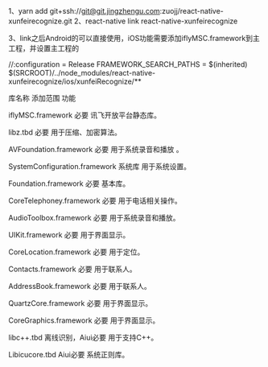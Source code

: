 1、yarn add git+ssh://git@git.jingzhengu.com:zuojj/react-native-xunfeirecognize.git
2、react-native link react-native-xunfeirecognize

3、link之后Android的可以直接使用，iOS功能需要添加iflyMSC.framework到主工程，并设置主工程的

//:configuration = Release
FRAMEWORK_SEARCH_PATHS = $(inherited) $(SRCROOT)/../node_modules/react-native-xunfeirecognize/ios/xunfeiRecognize/**


库名称	添加范围	功能      

iflyMSC.framework	必要	讯飞开放平台静态库。

libz.tbd	必要	用于压缩、加密算法。

AVFoundation.framework	必要	用于系统录音和播放 。

SystemConfiguration.framework	系统库	用于系统设置。

Foundation.framework	必要	基本库。

CoreTelephoney.framework	必要	用于电话相关操作。

AudioToolbox.framework	必要	用于系统录音和播放。

UIKit.framework	必要	用于界面显示。

CoreLocation.framework	必要	用于定位。

Contacts.framework	必要	用于联系人。

AddressBook.framework	必要	用于联系人。

QuartzCore.framework	必要	用于界面显示。

CoreGraphics.framework	必要	用于界面显示。

libc++.tbd	离线识别，Aiui必要	用于支持C++。

Libicucore.tbd	Aiui必要	系统正则库。